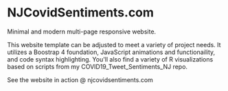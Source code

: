 # NJCovidSentiments.com
Minimal and modern multi-page responsive website.

This website template can be adjusted to meet a variety of project needs. It utilizes a Boostrap 4 foundation, JavaScript animations and functionaility, and code syntax highlighting. You'll also find a variety of R visualizations based on scripts from my COVID19_Tweet_Sentiments_NJ repo.

See the website in action @ njcovidsentiments.com


